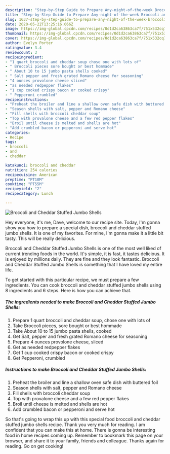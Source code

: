 ```yaml
---
description: "Step-by-Step Guide to Prepare Any-night-of-the-week Broccoli and Cheddar Stuffed Jumbo Shells"
title: "Step-by-Step Guide to Prepare Any-night-of-the-week Broccoli and Cheddar Stuffed Jumbo Shells"
slug: 1637-step-by-step-guide-to-prepare-any-night-of-the-week-broccoli-and-cheddar-stuffed-jumbo-shells
date: 2020-05-22T13:25:16.066Z
image: https://img-global.cpcdn.com/recipes/0d1d2ca63863ca7f/751x532cq70/broccoli-and-cheddar-stuffed-jumbo-shells-recipe-main-photo.jpg
thumbnail: https://img-global.cpcdn.com/recipes/0d1d2ca63863ca7f/751x532cq70/broccoli-and-cheddar-stuffed-jumbo-shells-recipe-main-photo.jpg
cover: https://img-global.cpcdn.com/recipes/0d1d2ca63863ca7f/751x532cq70/broccoli-and-cheddar-stuffed-jumbo-shells-recipe-main-photo.jpg
author: Evelyn Porter
ratingvalue: 3.4
reviewcount: 3
recipeingredient:
- "1 quart broccoli and cheddar soup chose one with lots of"
- " Broccoli pieces sore bought or best hommade"
- " About 10 to 15 jumbo pasta shells cooked"
- " Salt pepper and fresh grated Romano cheese for seasoning"
- "4 ounces provolone cheese sliced"
- "as needed redpepper flakes"
- "1 cup cooked crispy bacon or cooked crispy"
- " Pepperoni crumbled"
recipeinstructions:
- "Preheat the broiler and line a shallow oven safe dish with buttered foil"
- "Season shells with salt, pepper and Romano cheese"
- "Fill shells with broccoli cheddar soup"
- "Top with provalone cheese and a few red pepper flakes"
- "Broil until cheese is melted and shells are hot"
- "Add crumbled bacon or pepperoni and serve hot"
categories:
- Recipe
tags:
- broccoli
- and
- cheddar

katakunci: broccoli and cheddar 
nutrition: 254 calories
recipecuisine: American
preptime: "PT10M"
cooktime: "PT55M"
recipeyield: "2"
recipecategory: Lunch

---
```



![Broccoli and Cheddar Stuffed Jumbo Shells](https://img-global.cpcdn.com/recipes/0d1d2ca63863ca7f/751x532cq70/broccoli-and-cheddar-stuffed-jumbo-shells-recipe-main-photo.jpg)

Hey everyone, it's me, Dave, welcome to our recipe site. Today, I'm gonna show you how to prepare a special dish, broccoli and cheddar stuffed jumbo shells. It is one of my favorites. For mine, I'm gonna make it a little bit tasty. This will be really delicious.



Broccoli and Cheddar Stuffed Jumbo Shells is one of the most well liked of current trending foods in the world. It's simple, it is fast, it tastes delicious. It is enjoyed by millions daily. They are fine and they look fantastic. Broccoli and Cheddar Stuffed Jumbo Shells is something that I have loved my entire life.


To get started with this particular recipe, we must prepare a few ingredients. You can cook broccoli and cheddar stuffed jumbo shells using 8 ingredients and 6 steps. Here is how you can achieve that.

<!--inarticleads1-->

##### The ingredients needed to make Broccoli and Cheddar Stuffed Jumbo Shells:

1. Prepare 1 quart broccoli and cheddar soup, chose one with lots of
1. Take  Broccoli pieces, sore bought or best hommade
1. Take  About 10 to 15 jumbo pasta shells, cooked
1. Get  Salt, pepper and fresh grated Romano cheese for seasoning
1. Prepare 4 ounces provolone cheese, sliced
1. Get as needed redpepper flakes
1. Get 1 cup cooked crispy bacon or cooked crispy
1. Get  Pepperoni, crumbled




<!--inarticleads2-->

##### Instructions to make Broccoli and Cheddar Stuffed Jumbo Shells:

1. Preheat the broiler and line a shallow oven safe dish with buttered foil
1. Season shells with salt, pepper and Romano cheese
1. Fill shells with broccoli cheddar soup
1. Top with provalone cheese and a few red pepper flakes
1. Broil until cheese is melted and shells are hot
1. Add crumbled bacon or pepperoni and serve hot




So that's going to wrap this up with this special food broccoli and cheddar stuffed jumbo shells recipe. Thank you very much for reading. I am confident that you can make this at home. There is gonna be interesting food in home recipes coming up. Remember to bookmark this page on your browser, and share it to your family, friends and colleague. Thanks again for reading. Go on get cooking!
